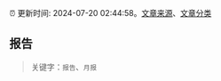 :alarm_clock: 更新时间: 2024-07-20 02:44:58。[文章来源](/README.md)、[文章分类](/TAGS.md)

## 报告


> 关键字：`报告`、`月报`



